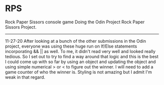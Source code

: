 # RPS
Rock Paper Sissors console game
Doing the Odin Project Rock Paper Sissors Project.

**************************
11-27-20
After looking at a bunch of the other submissions in the Odin project, everyone was using these huge run on If/Else statements incorporating && || as well. To me, it didn't read very well and looked really tedious. So I set out to try to find a way around that logic and this is the best I could come up with so far by using an object and updating the object and using simple numerical > or < to figure out the winner.
I will need to add a game counter of who the winner is.
Styling is not amazing but I admit I'm weak in that regard. 

